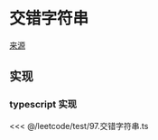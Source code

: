 # 交错字符串
[来源](https://leetcode.cn/problems/interleaving-string/)

## 实现

### typescript 实现

<<< @/leetcode/test/97.交错字符串.ts

